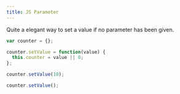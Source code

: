```yaml
---
title: JS Parameter
---
```


Quite a elegant way to set a value if no parameter has been given.

```javascript
var counter = {};

counter.setValue = function(value) {
  this.counter = value || 0;
};

counter.setValue(10);

counter.setValue();
```

 
